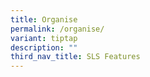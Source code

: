 ```yaml
---
title: Organise
permalink: /organise/
variant: tiptap
description: ""
third_nav_title: SLS Features
---
```

